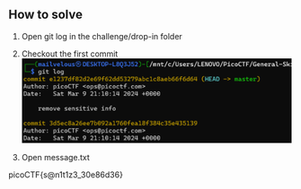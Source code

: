
## How to solve

1. Open git log in the challenge/drop-in folder

2. Checkout the first commit ![alt text](image.png)

3. Open message.txt

picoCTF{s@n1t1z3_30e86d36}
    